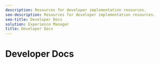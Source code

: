 ```yaml
---
description: Resources for developer implementation resources.
seo-description: Resources for developer implementation resources.
seo-title: Developer Docs
solution: Experience Manager
title: Developer Docs
---
```


# Developer Docs

